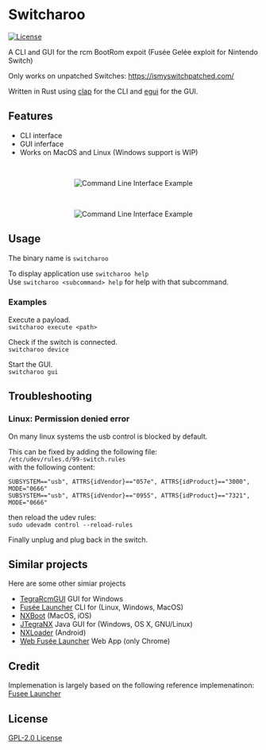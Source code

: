 # Switcharoo

[![License](https://flat.badgen.net/badge/license/GPL-2.0/blue)](LICENSE)

A CLI and GUI for the rcm BootRom expoit (Fusée Gelée exploit for Nintendo Switch)

Only works on unpatched Switches: <https://ismyswitchpatched.com/>

Written in Rust using [clap](https://github.com/clap-rs/clap) for the CLI and [egui](https://github.com/emilk/egui) for the GUI.

## Features

* CLI interface
* GUI inferface
* Works on MacOS and Linux (Windows support is WIP)

</br>
<p align="center">
<img width="" alt="Command Line Interface Example" src="https://raw.githubusercontent.com/budde25/switcharoo/main/extra/images/cli.png">
</p>

</br>
<p align="center">
<img width="" alt="Command Line Interface Example" src="https://raw.githubusercontent.com/budde25/switcharoo/main/extra/images/gui.png">
</p>

## Usage

The binary name is `switcharoo`  

To display application use `switcharoo help`  
Use `switcharoo <subcommand> help` for help with that subcommand.

### Examples

Execute a payload.  
`switcharoo execute <path>`

Check if the switch is connected.  
`switcharoo device`

Start the GUI.  
`switcharoo gui`

## Troubleshooting

### Linux: Permission denied error

On many linux systems the usb control is blocked by default.  

This can be fixed by adding the following file:  
`/etc/udev/rules.d/99-switch.rules`  
with the following content:  

```
SUBSYSTEM=="usb", ATTRS{idVendor}=="057e", ATTRS{idProduct}=="3000", MODE="0666"
SUBSYSTEM=="usb", ATTRS{idVendor}=="0955", ATTRS{idProduct}=="7321", MODE="0666"
```

then reload the udev rules:  
`sudo udevadm control --reload-rules`

Finally unplug and plug back in the switch.  

## Similar projects

Here are some other simiar projects

* [TegraRcmGUI](https://github.com/eliboa/TegraRcmGUI) GUI for Windows
* [Fusée Launcher](https://github.com/Cease-and-DeSwitch/fusee-launcher) CLI for (Linux, Windows, MacOS)
* [NXBoot](https://mologie.github.io/nxboot/) (MacOS, iOS)
* [JTegraNX](https://github.com/dylwedma11748/JTegraNX) Java GUI for (Windows, OS X, GNU/Linux)
* [NXLoader](https://github.com/DavidBuchanan314/NXLoader) (Android)
* [Web Fusée Launcher](https://fusee-gelee.firebaseapp.com/) Web App (only Chrome)

## Credit

Implemenation is largely based on the following reference implemenatinon:
[Fusee Launcher](https://github.com/Qyriad/fusee-launcher)

## License

[GPL-2.0 License](LICENSE-APACHE)
